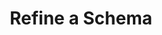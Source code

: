 ---
title: Refine a Schema
excerpt: >-
  Refine a schema by providing feedback in free text to edit the structured
  output.
api:
  file: openapi-(2).json
  operationId: post_refine_schema
hidden: false
---